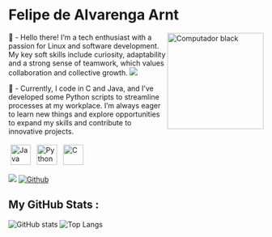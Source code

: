 <h1> Felipe de Alvarenga Arnt </h1>

<img src="https://github.com/user-attachments/assets/5c60dfc6-9e99-4d18-968b-80f7d3c163c2" width="190" align="right" alt="Computador black"/> 



<p>💬 - Hello there! I’m a tech enthusiast with a passion for Linux and software development. My key soft skills include curiosity, adaptability and a strong sense of teamwork, which values collaboration and collective growth.

<img src="https://img.shields.io/badge/Linux-FCC624?style=for-the-badge&logo=linux&logoColor=black">


<p>💬 - Currently, I code in C and Java, and I’ve developed some Python scripts to streamline processes at my workplace. I’m always eager to learn new things and explore opportunities to expand my skills and contribute to innovative projects.

<p align="left">
<img src="https://img.shields.io/badge/Java-ED8B00?style=for-the-badge&logo=java&logoColor=white" alt="Java" height="40" style="vertical-align:top; margin:4px">
<img src="https://img.shields.io/badge/Python-14354C?style=for-the-badge&logo=python&logoColor=white" alt="Python" height="40" style="vertical-align:top; margin:4px">
<img src="https://img.shields.io/badge/c-%2300599C.svg?style=for-the-badge&logo=c&logoColor=white" alt="C" height="40" style="vertical-align:top; margin:4px">
</p>



 
![](https://visitor-badge.laobi.icu/badge?page_id=felipearnt.felipearnt)
[![Github](https://img.shields.io/github/followers/felipearnt?label=Follow&style=social)](https://github.com/felipearnt)

## My GitHub Stats :
![GitHub stats](https://github-readme-stats.vercel.app/api?username=felipearnt&show_icons=true&theme=tokyonight)
![Top Langs](https://github-readme-stats.vercel.app/api/top-langs/?username=felipearnt&theme=tokyonight)





&nbsp; &nbsp;


<h1></h1>
</div>
